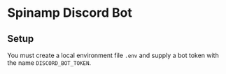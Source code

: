 # Spinamp Discord Bot

## Setup

You must create a local environment file `.env` and supply a bot token with the name `DISCORD_BOT_TOKEN`.
